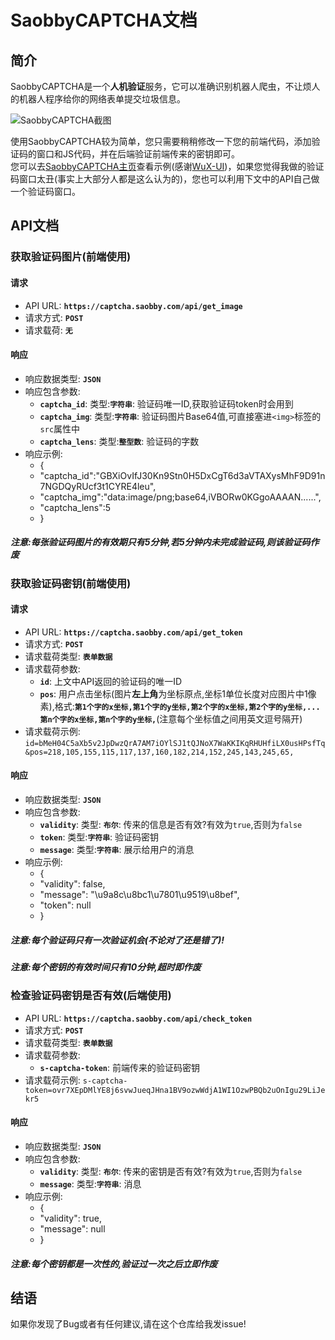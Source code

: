 # SaobbyCAPTCHA文档
## 简介
SaobbyCAPTCHA是一个**人机验证**服务，它可以准确识别机器人爬虫，不让烦人的机器人程序给你的网络表单提交垃圾信息。 

![SaobbyCAPTCHA截图](https://static.saobby.com/i/saobbycaptcha.png)  

使用SaobbyCAPTCHA较为简单，您只需要稍稍修改一下您的前端代码，添加验证码的窗口和JS代码，并在后端验证前端传来的密钥即可。  
您可以去[SaobbyCAPTCHA主页](https://captcha.saobby.cf/)查看示例(感谢[WuX-UI](https://wux-ui.tk/))，如果您觉得我做的验证码窗口太丑(事实上大部分人都是这么认为的)，您也可以利用下文中的API自己做一个验证码窗口。
## API文档
### 获取验证码图片(前端使用)
#### 请求
* API URL: **`https://captcha.saobby.com/api/get_image`**
* 请求方式: **`POST`**
* 请求载荷: **`无`**
#### 响应
* 响应数据类型: **`JSON`**
* 响应包含参数: 
  * **`captcha_id`**: 类型:**`字符串`**: 验证码唯一ID,获取验证码token时会用到
  * **`captcha_img`**: 类型:**`字符串`**: 验证码图片Base64值,可直接塞进`<img>`标签的`src`属性中
  * **`captcha_lens`**: 类型:**`整型数`**: 验证码的字数
* 响应示例: 
  *  {
  *    "captcha_id":"GBXiOvIfJ30Kn9Stn0H5DxCgT6d3aVTAXysMhF9D91n7NGDQyRUcf3t1CYRE4leu", 
  *    "captcha_img":"data:image/png;base64,iVBORw0KGgoAAAAN......",
  *    "captcha_lens":5
  *  }
##### 注意:每张验证码图片的有效期只有5分钟,若5分钟内未完成验证码,则该验证码作废
### 获取验证码密钥(前端使用)
#### 请求
* API URL: **`https://captcha.saobby.com/api/get_token`**
* 请求方式: **`POST`**
* 请求载荷类型: **`表单数据`**
* 请求载荷参数: 
  * **`id`**: 上文中API返回的验证码的唯一ID
  * **`pos`**: 用户点击坐标(图片**左上角**为坐标原点,坐标1单位长度对应图片中1像素),格式:**`第1个字的x坐标,第1个字的y坐标,第2个字的x坐标,第2个字的y坐标,...第n个字的x坐标,第n个字的y坐标,`**(注意每个坐标值之间用英文逗号隔开)
* 请求载荷示例: `id=bMeH04C5aXb5v2JpDwzQrA7AM7iOYlSJ1tQJNoX7WaKKIKqRHUHfiLX0usHPsfTq&pos=218,105,155,115,117,137,160,182,214,152,245,143,245,65,`
#### 响应
* 响应数据类型: **`JSON`**
* 响应包含参数: 
  * **`validity`**: 类型: **`布尔`**: 传来的信息是否有效?有效为`true`,否则为`false`
  * **`token`**: 类型:**`字符串`**: 验证码密钥
  * **`message`**: 类型:**`字符串`**: 展示给用户的消息
* 响应示例: 
  * {
  *   "validity": false, 
  *   "message": "\u9a8c\u8bc1\u7801\u9519\u8bef", 
  *   "token": null
  * }
##### 注意:**每个验证码只有一次验证机会(不论对了还是错了)!**
##### 注意:**每个密钥的有效时间只有10分钟,超时即作废**
### 检查验证码密钥是否有效(后端使用)
* API URL: **`https://captcha.saobby.com/api/check_token`**
* 请求方式: **`POST`**
* 请求载荷类型: **`表单数据`**
* 请求载荷参数: 
  * **`s-captcha-token`**: 前端传来的验证码密钥
* 请求载荷示例: `s-captcha-token=ovr7XEpDMlYE8j6svwJueqJHna1BV9ozwWdjA1WI1OzwPBQb2uOnIgu29LiJekr5`
#### 响应
* 响应数据类型: **`JSON`**
* 响应包含参数: 
  * **`validity`**: 类型: **`布尔`**: 传来的密钥是否有效?有效为`true`,否则为`false`
  * **`message`**: 类型:**`字符串`**: 消息
* 响应示例:
  * {
  *   "validity": true, 
  *   "message": null
  * }
##### 注意:每个密钥都是一次性的,验证过一次之后立即作废
## 结语
如果你发现了Bug或者有任何建议,请在这个仓库给我发issue!
